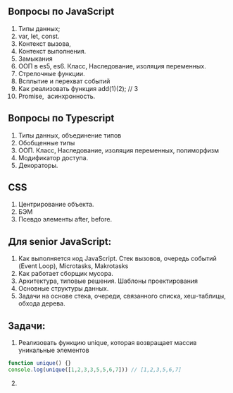 ## Вопросы по JavaScript

1. Типы данных;
2. var, let, const.
3. Контекст вызова,
4. Контекст выполнения.
5. Замыкания
6. ООП в es5, es6. Класс, Наследование, изоляция переменных.
7. Стрелочные функции.
8. Всплытие и перехват событий
9. Как реализовать функция add(1)(2); // 3
10. Promise,  асинхронность.

## Вопросы по Typescript
1. Типы данных, объединение типов
2. Обобщенные типы
3. ООП. Класс, Наследование, изоляция переменных, полиморфизм
4. Модификатор доступа.
5. Декораторы.

## CSS
1. Центрирование объекта.
2. БЭМ
3. Псевдо элементы after, before.

## Для senior JavaScript:
1. Как выполняется код JavaScript. Стек вызовов, очередь событий (Event Loop), Microtasks, Makrotasks
2. Как работает сборщик мусора.
3. Архитектура, типовые решения. Шаблоны проектирования
2. Основные структуры данных.
2. Задачи на основе стека, очереди, связанного списка, хеш-таблицы, обхода дерева.

## Задачи:
1. Реализовать функцию unique, которая возвращает массив уникальные элементов
```javascript
function unique() {}
console.log(unique([1,2,3,3,5,5,6,7])) // [1,2,3,5,6,7]
```
2. 